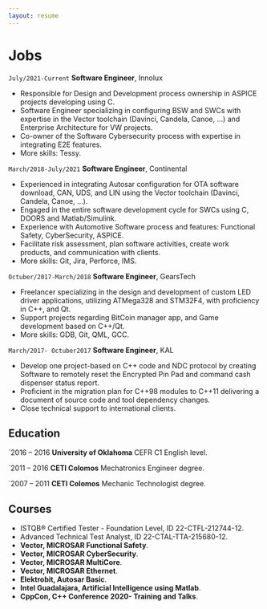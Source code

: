```yaml
---
layout: resume
---
```

# Jobs

`July/2021-Current`
__Software Engineer__, Innolux
- Responsible for Design and Development process ownership in ASPICE projects developing using C.
- Software Engineer specializing in configuring BSW and SWCs with expertise in the Vector toolchain (Davinci, Candela, Canoe, …) and Enterprise Architecture for VW projects.
- Co-owner of the Software Cybersecurity process with expertise in integrating E2E features.
- More skills: Tessy.

`March/2018-July/2021`
__Software Engineer__, Continental

- Experienced in integrating Autosar configuration for OTA software download, CAN, UDS, and LIN using the Vector toolchain (Davinci, Candela, Canoe, …).
- Engaged in the entire software development cycle for SWCs using C, DOORS and Matlab/Simulink.
- Experience with Automotive Software process and features: Functional Safety, CyberSecurity, ASPICE.
- Facilitate risk assessment, plan software activities, create work products, and communication with clients.
- More skills: Git, Jira, Perforce, IMS.

`Octuber/2017-March/2018`
__Software Engineer__, GearsTech

- Freelancer specializing in the design and development of custom LED driver applications, utilizing ATMega328 and STM32F4, with proficiency in C++, and Qt.
- Support projects regarding BitCoin manager app, and Game development based on C++/Qt.
- More skills: GDB, Git, QML, GCC.

`March/2017- Octuber2017`
__Software Engineer__, KAL

- Develop one project-based on C++ code and NDC protocol by creating Software to remotely reset the Encrypted Pin Pad and command cash dispenser status report.
- Proficient in the migration plan for C++98 modules to C++11 delivering a document of source code and tool dependency changes.
-  Close technical support to international clients.

## Education

`2016 – 2016
__University of Oklahoma__
CEFR C1 English level.

`2011 – 2016
__CETI Colomos__
Mechatronics Engineer degree.

`2007 – 2011
__CETI Colomos__
Mechanic Technologist degree.

## Courses
- ISTQB® Certified Tester - Foundation Level, ID 22-CTFL-212744-12.
- Advanced Technical Test Analyst, ID 22-CTAL-TTA-215680-12.
- **Vector, MICROSAR Functional Safety**.
- **Vector, MICROSAR CyberSecurity**.
- **Vector, MICROSAR MultiCore**.
- **Vector, MICROSAR Ethernet**.
- **Elektrobit, Autosar Basic**.
- **Intel Guadalajara, Artificial Intelligence using Matlab**.
- **CppCon, C++ Conference 2020- Training and Talks**.

<!-- ### Footer

Last updated: May 2020 -->

